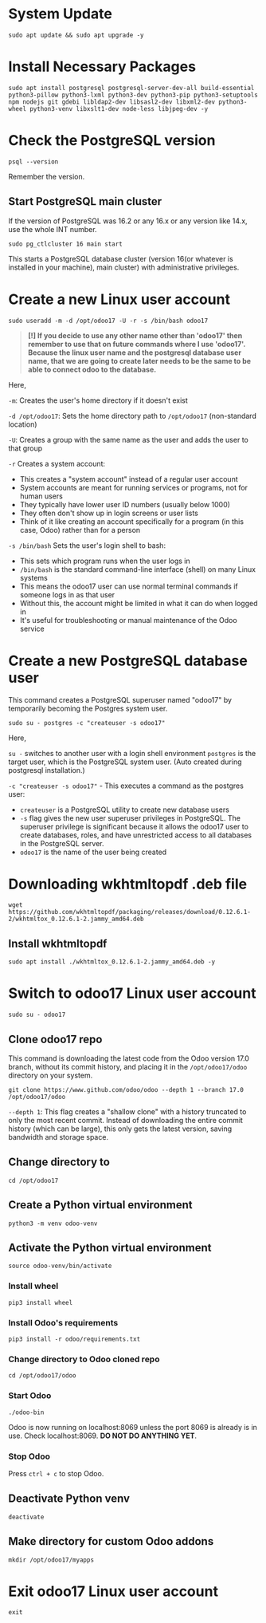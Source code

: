 # System Update

```
sudo apt update && sudo apt upgrade -y
```

# Install Necessary Packages

```
sudo apt install postgresql postgresql-server-dev-all build-essential python3-pillow python3-lxml python3-dev python3-pip python3-setuptools npm nodejs git gdebi libldap2-dev libsasl2-dev libxml2-dev python3-wheel python3-venv libxslt1-dev node-less libjpeg-dev -y
```

# Check the PostgreSQL version

```
psql --version
```

Remember the version.

## Start PostgreSQL main cluster

If the version of PostgreSQL was 16.2 or any 16.x or any version like 14.x, use the whole INT number.

```
sudo pg_ctlcluster 16 main start
```

This starts a PostgreSQL database cluster (version 16(or whatever is installed in your machine), main cluster) with administrative privileges.

# Create a new Linux user account

```
sudo useradd -m -d /opt/odoo17 -U -r -s /bin/bash odoo17
```

>**[!] If you decide to use any other name other than 'odoo17' then remember to use that on future commands where I use 'odoo17'. Because the linux user name and the postgresql database user name, that we are going to create later needs to be the same to be able to connect odoo to the database.**

Here,

`-m`: Creates the user's home directory if it doesn't exist

`-d /opt/odoo17`: Sets the home directory path to `/opt/odoo17` (non-standard location)

`-U`: Creates a group with the same name as the user and adds the user to that group

`-r` Creates a system account:

- This creates a "system account" instead of a regular user account
- System accounts are meant for running services or programs, not for human users
- They typically have lower user ID numbers (usually below 1000)
- They often don't show up in login screens or user lists
- Think of it like creating an account specifically for a program (in this case, Odoo) rather than for a person

`-s /bin/bash` Sets the user's login shell to bash:

- This sets which program runs when the user logs in
- `/bin/bash` is the standard command-line interface (shell) on many Linux systems
- This means the odoo17 user can use normal terminal commands if someone logs in as that user
- Without this, the account might be limited in what it can do when logged in
- It's useful for troubleshooting or manual maintenance of the Odoo service

# Create a new PostgreSQL database user

This command creates a PostgreSQL superuser named "odoo17" by temporarily becoming the Postgres system user.

```
sudo su - postgres -c "createuser -s odoo17"
```

Here,

`su -` switches to another user with a login shell environment
`postgres` is the target user, which is the PostgreSQL system user. (Auto created during postgresql installation.)

`-c "createuser -s odoo17"` - This executes a command as the postgres user:

- `createuser` is a PostgreSQL utility to create new database users
- `-s` flag gives the new user superuser privileges in PostgreSQL. The superuser privilege is significant because it allows the odoo17 user to create databases, roles, and have unrestricted access to all databases in the PostgreSQL server.
- `odoo17` is the name of the user being created

# Downloading wkhtmltopdf .deb file

```
wget https://github.com/wkhtmltopdf/packaging/releases/download/0.12.6.1-2/wkhtmltox_0.12.6.1-2.jammy_amd64.deb
```

## Install wkhtmltopdf

```
sudo apt install ./wkhtmltox_0.12.6.1-2.jammy_amd64.deb -y
```

# Switch to odoo17 Linux user account

```
sudo su - odoo17
```

## Clone odoo17 repo

This command is downloading the latest code from the Odoo version 17.0 branch, without its commit history, and placing it in the `/opt/odoo17/odoo` directory on your system.

```
git clone https://www.github.com/odoo/odoo --depth 1 --branch 17.0 /opt/odoo17/odoo
```

`--depth 1`: This flag creates a "shallow clone" with a history truncated to only the most recent commit. Instead of downloading the entire commit history (which can be large), this only gets the latest version, saving bandwidth and storage space.

## Change directory to

```
cd /opt/odoo17
```

## Create a Python virtual environment

```
python3 -m venv odoo-venv
```

## Activate the Python virtual environment

```
source odoo-venv/bin/activate
```

### Install wheel

```
pip3 install wheel
```

### Install Odoo's requirements

```
pip3 install -r odoo/requirements.txt
```

### Change directory to Odoo cloned repo

```
cd /opt/odoo17/odoo
```

### Start Odoo

```
./odoo-bin
```

Odoo is now running on localhost:8069 unless the port 8069 is already is in use.
Check localhost:8069. **DO NOT DO ANYTHING YET**.

### Stop Odoo

 Press `ctrl + c` to stop Odoo.

## Deactivate Python venv

```
deactivate
```

## Make directory for custom Odoo addons

```
mkdir /opt/odoo17/myapps
```

# Exit odoo17 Linux user account

```
exit
```
